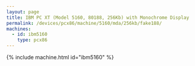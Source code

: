 ```yaml
---
layout: page
title: IBM PC XT (Model 5160, 80188, 256Kb) with Monochrome Display
permalink: /devices/pcx86/machine/5160/mda/256kb/fake188/
machines:
  - id: ibm5160
    type: pcx86
---
```


{% include machine.html id="ibm5160" %}
